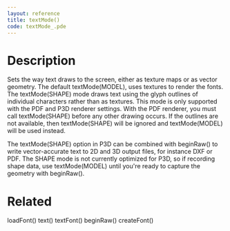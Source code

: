 ```yaml
---
layout: reference
title: textMode()
code: textMode_.pde
---
```


# Description

Sets the way text draws to the screen, either as texture maps or as vector geometry. The default textMode(MODEL), uses textures to render the fonts. The textMode(SHAPE) mode draws text using the glyph outlines of individual characters rather than as textures. This mode is only supported with the PDF and P3D renderer settings. With the PDF renderer, you must call textMode(SHAPE) before any other drawing occurs. If the outlines are not available, then textMode(SHAPE) will be ignored and textMode(MODEL) will be used instead.

The textMode(SHAPE) option in P3D can be combined with beginRaw() to write vector-accurate text to 2D and 3D output files, for instance DXF or PDF. The SHAPE mode is not currently optimized for P3D, so if recording shape data, use textMode(MODEL) until you're ready to capture the geometry with beginRaw().

# Related

loadFont()
text()
textFont()
beginRaw()
createFont()
